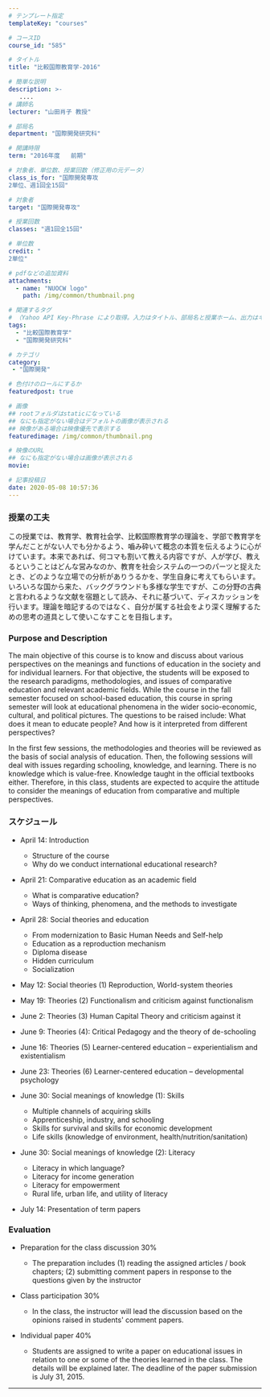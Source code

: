 ```yaml
---
# テンプレート指定
templateKey: "courses"

# コースID
course_id: "585"

# タイトル
title: "比較国際教育学-2016"

# 簡単な説明
description: >-
   ....
# 講師名
lecturer: "山田肖子 教授"

# 部局名
department: "国際開発研究科"

# 開講時限
term: "2016年度	前期"

# 対象者、単位数、授業回数（修正用の元データ）
class_is_for: "国際開発専攻
2単位、週1回全15回"

# 対象者
target: "国際開発専攻"

# 授業回数
classes: "週1回全15回"

# 単位数
credit: "
2単位"

# pdfなどの追加資料
attachments:
  - name: "NUOCW logo" 
    path: /img/common/thumbnail.png

# 関連するタグ
# （Yahoo API Key-Phrase により取得。入力はタイトル、部局名と授業ホーム、出力はキーフレーズ（tags））
tags:
  - "比較国際教育学"
  - "国際開発研究科"

# カテゴリ
category:
 - "国際開発"

# 色付けのロールにするか
featuredpost: true

# 画像
## rootフォルダはstaticになっている
## なにも指定がない場合はデフォルトの画像が表示される
## 映像がある場合は映像優先で表示する
featuredimage: /img/common/thumbnail.png

# 映像のURL
## なにも指定がない場合は画像が表示される
movie: 

# 記事投稿日
date: 2020-05-08 10:57:36
---
```





### 授業の工夫

この授業では、教育学、教育社会学、比較国際教育学の理論を、学部で教育学を学んだことがない人でも分かるよう、嚙み砕いて概念の本質を伝えるように心がけています。本来であれば、何コマも割いて教える内容ですが、人が学び、教えるということはどんな営みなのか、教育を社会システムの一つのパーツと捉えたとき、どのような立場での分析がありうるかを、学生自身に考えてもらいます。いろいろな国から来た、バックグラウンドも多様な学生ですが、この分野の古典と言われるような文献を宿題として読み、それに基づいて、ディスカッションを行います。理論を暗記するのではなく、自分が属する社会をより深く理解するための思考の道具として使いこなすことを目指します。







### Purpose and Description

The main objective of this course is to know and discuss about various perspectives on the meanings and functions of education in the society and for individual learners. For that objective, the students will be exposed to the research paradigms, methodologies, and issues of comparative education and relevant academic fields. While the course in the fall semester focused on school-based education, this course in spring semester will look at educational phenomena in the wider socio-economic, cultural, and political pictures. The questions to be raised include: What does it mean to educate people? And how is it interpreted from different perspectives?

In the first few sessions, the methodologies and theories will be reviewed as the basis of social analysis of education. Then, the following sessions will deal with issues regarding schooling, knowledge, and learning. There is no knowledge which is value-free. Knowledge taught in the official textbooks either. Therefore, in this class, students are expected to acquire the attitude to consider the meanings of education from comparative and multiple perspectives.


### スケジュール

- April 14: Introduction
	- Structure of the course
	- Why do we conduct international educational research?
	
- April 21: Comparative education as an academic field
	- What is comparative education?
	- Ways of thinking, phenomena, and the methods to investigate

- April 28: Social theories and education
	- From modernization to Basic Human Needs and Self-help
	- Education as a reproduction mechanism
	- Diploma disease
	- Hidden curriculum
	- Socialization

- May 12: Social theories (1) Reproduction, World-system theories

- May 19: Theories (2) Functionalism and criticism against functionalism

- June 2: Theories (3) Human Capital Theory and criticism against it

- June 9: Theories (4): Critical Pedagogy and the theory of de-schooling

- June 16: Theories (5) Learner-centered education – experientialism and existentialism

- June 23: Theories (6) Learner-centered education – developmental psychology

- June 30: Social meanings of knowledge (1): Skills
	- Multiple channels of acquiring skills
	- Apprenticeship, industry, and schooling
	- Skills for survival and skills for economic development
	- Life skills (knowledge of environment, health/nutrition/sanitation)

- June 30: Social meanings of knowledge (2): Literacy
	- Literacy in which language?
	- Literacy for income generation
	- Literacy for empowerment
	- Rural life, urban life, and utility of literacy

- July 14: Presentation of term papers









### Evaluation

- Preparation for the class discussion 30%

	- The preparation includes (1) reading the assigned articles / book chapters; (2) submitting comment papers in response to the questions given by the instructor
	
- Class participation 30%
	- In the class, the instructor will lead the discussion based on the opinions raised in students' comment papers.
	
- Individual paper	40%
	- Students are assigned to write a paper on educational issues in relation to one or some of the theories learned in the class. The details will be explained later. The deadline of the paper submission is July 31, 2015.






-----